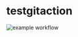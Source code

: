 # testgitaction

![example workflow](https://github.com/kexi292/testgitaction/actions/workflows/maven.yml/badge.svg)
